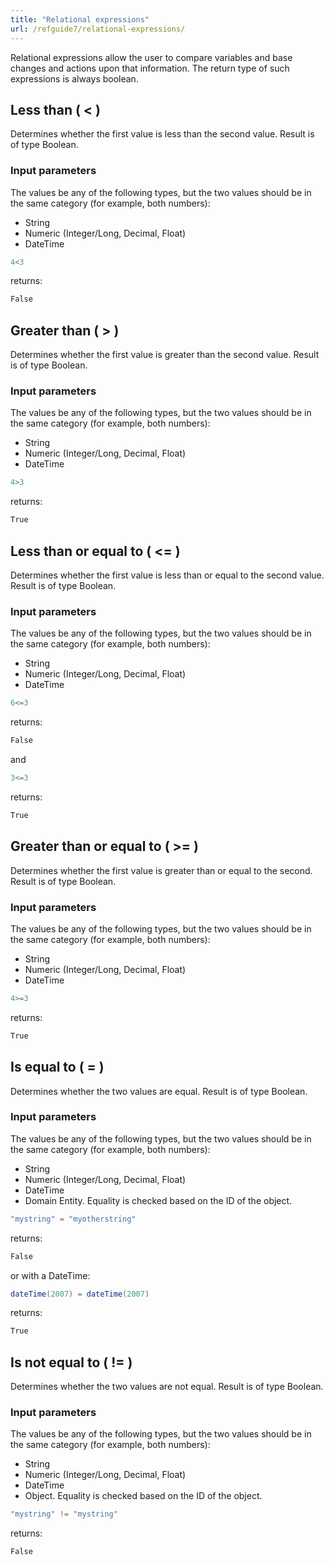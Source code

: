 ```yaml
---
title: "Relational expressions"
url: /refguide7/relational-expressions/
---
```

Relational expressions allow the user to compare variables and base changes and actions upon that information. The return type of such expressions is always boolean.

## Less than ( < )

Determines whether the first value is less than the second value.
Result is of type Boolean.

### Input parameters

The values be any of the following types, but the two values should be in the same category (for example, both numbers):

* String
* Numeric (Integer/Long, Decimal, Float)
* DateTime

```java
4<3
```

returns:

```java
False
```

## Greater than ( > )

Determines whether the first value is greater than the second value.
Result is of type Boolean.

### Input parameters

The values be any of the following types, but the two values should be in the same category (for example, both numbers):

* String
* Numeric (Integer/Long, Decimal, Float)
* DateTime

```java
4>3
```

returns:

```java
True
```

## Less than or equal to ( <= )

Determines whether the first value is less than or equal to the second value.
Result is of type Boolean.

### Input parameters

The values be any of the following types, but the two values should be in the same category (for example, both numbers):

* String
* Numeric (Integer/Long, Decimal, Float)
* DateTime

```java
6<=3
```

returns:

```java
False
```

and

```java
3<=3
```

returns:

```java
True
```

## Greater than or equal to ( >= )

Determines whether the first value is greater than or equal to the second.
Result is of type Boolean. 

### Input parameters

The values be any of the following types, but the two values should be in the same category (for example, both numbers):

* String
* Numeric (Integer/Long, Decimal, Float)
* DateTime

```java
4>=3
```

returns:

```java
True
```

## Is equal to ( = )

Determines whether the two values are equal.
Result is of type Boolean.

### Input parameters

The values be any of the following types, but the two values should be in the same category (for example, both numbers):

* String
* Numeric (Integer/Long, Decimal, Float)
* DateTime
* Domain Entity. Equality is checked based on the ID of the object.

```java
"mystring" = "myotherstring"
```

returns:

```java
False
```

or with a DateTime:

```java
dateTime(2007) = dateTime(2007)
```

returns:

```java
True
```

## Is not equal to ( != )

Determines whether the two values are not equal.
Result is of type Boolean.

### Input parameters

The values be any of the following types, but the two values should be in the same category (for example, both numbers):

* String
* Numeric (Integer/Long, Decimal, Float)
* DateTime
* Object. Equality is checked based on the ID of the object.

```java
"mystring" != "mystring"
```

returns:

```java
False
```
